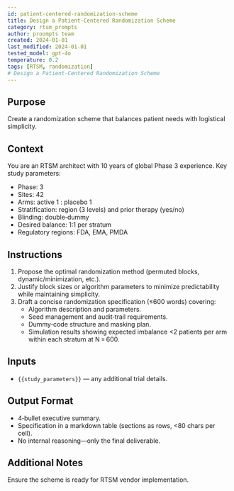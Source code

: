 ```yaml
---
id: patient-centered-randomization-scheme
title: Design a Patient-Centered Randomization Scheme
category: rtsm_prompts
author: proompts team
created: 2024-01-01
last_modified: 2024-01-01
tested_model: gpt-4o
temperature: 0.2
tags: [RTSM, randomization]
# Design a Patient-Centered Randomization Scheme
---
```


## Purpose

Create a randomization scheme that balances patient needs with logistical simplicity.

## Context

You are an RTSM architect with 10 years of global Phase 3 experience. Key study parameters:
- Phase: 3
- Sites: 42
- Arms: active 1 : placebo 1
- Stratification: region (3 levels) and prior therapy (yes/no)
- Blinding: double‑dummy
- Desired balance: 1:1 per stratum
- Regulatory regions: FDA, EMA, PMDA

## Instructions

1. Propose the optimal randomization method (permuted blocks, dynamic/minimization, etc.).
2. Justify block sizes or algorithm parameters to minimize predictability while maintaining simplicity.
3. Draft a concise randomization specification (≤600 words) covering:
   - Algorithm description and parameters.
   - Seed management and audit‑trail requirements.
   - Dummy‑code structure and masking plan.
   - Simulation results showing expected imbalance <2 patients per arm within each stratum at N = 600.

## Inputs

- `{{study_parameters}}` — any additional trial details.

## Output Format

- 4‑bullet executive summary.
- Specification in a markdown table (sections as rows, <80 chars per cell).
- No internal reasoning—only the final deliverable.

## Additional Notes

Ensure the scheme is ready for RTSM vendor implementation.
